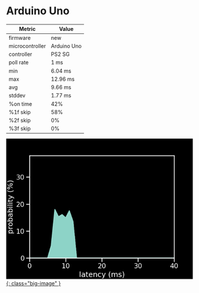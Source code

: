 # Arduino Uno

| Metric          | Value       |
| --------------- | ----------- |
| firmware        | new         |
| microcontroller | Arduino Uno |
| controller      | PS2 SG      |
| poll rate       | 1 ms        |
| min             | 6.04 ms     |
| max             | 12.96 ms    |
| avg             | 9.66 ms     |
| stddev          | 1.77 ms     |
| %on time        | 42%         |
| %1f skip        | 58%         |
| %2f skip        | 0%          |
| %3f skip        | 0%          |

[![Graph](/assets/images/results/santroller_ps2_guitar_uno.png){: class="big-image" }](/assets/images/results/santroller_ps2_guitar_uno.png)
